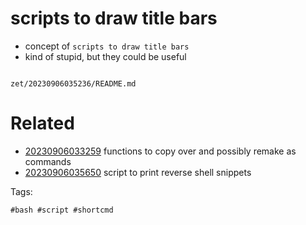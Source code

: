 # scripts to draw title bars

- concept of `scripts to draw title bars`
- kind of stupid, but they could be useful

```
```

` zet/20230906035236/README.md `

# Related

- [20230906033259](/zet/20230906033259/README.md) functions to copy over and possibly remake as commands
- [20230906035650](/zet/20230906035650/README.md) script to print reverse shell snippets

Tags:

    #bash #script #shortcmd

